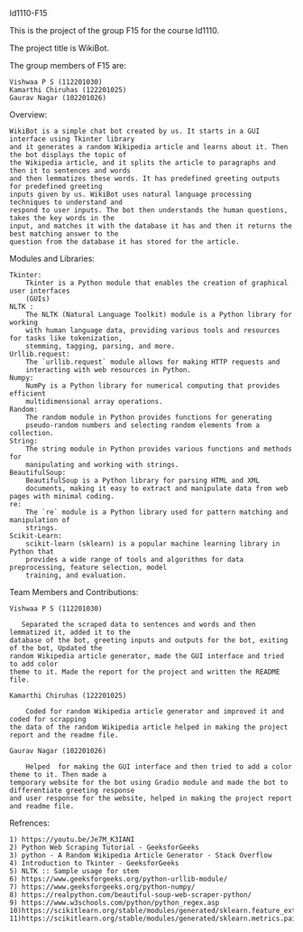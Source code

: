 Id1110-F15

This is the project of the group F15 for the course Id1110.

The project title is WikiBot.

The group members of F15 are:

    Vishwaa P S (112201030)
    Kamarthi Chiruhas (122201025)
    Gaurav Nagar (102201026)

Overview:

    WikiBot is a simple chat bot created by us. It starts in a GUI interface using Tkinter library
    and it generates a random Wikipedia article and learns about it. Then the bot displays the topic of
    the Wikipedia article, and it splits the article to paragraphs and then it to sentences and words
    and then lemmatizes these words. It has predefined greeting outputs for predefined greeting
    inputs given by us. WikiBot uses natural language processing techniques to understand and
    respond to user inputs. The bot then understands the human questions, takes the key words in the
    input, and matches it with the database it has and then it returns the best matching answer to the
    question from the database it has stored for the article.

Modules and Libraries:

    Tkinter:
        Tkinter is a Python module that enables the creation of graphical user interfaces
        (GUIs)
    NLTK : 
        The NLTK (Natural Language Toolkit) module is a Python library for working
        with human language data, providing various tools and resources for tasks like tokenization,
        stemming, tagging, parsing, and more.
    Urllib.request: 
        The `urllib.request` module allows for making HTTP requests and
        interacting with web resources in Python.
    Numpy:
        NumPy is a Python library for numerical computing that provides efficient
        multidimensional array operations.
    Random:
        The random module in Python provides functions for generating
        pseudo-random numbers and selecting random elements from a collection.
    String: 
        The string module in Python provides various functions and methods for
        manipulating and working with strings.
    BeautifulSoup:
        BeautifulSoup is a Python library for parsing HTML and XML
        documents, making it easy to extract and manipulate data from web pages with minimal coding.
    re: 
        The `re` module is a Python library used for pattern matching and manipulation of
        strings.
    Scikit-Learn:
        scikit-learn (sklearn) is a popular machine learning library in Python that
        provides a wide range of tools and algorithms for data preprocessing, feature selection, model
        training, and evaluation.

Team Members and Contributions:

    Vishwaa P S (112201030)
       
       Separated the scraped data to sentences and words and then lemmatized it, added it to the
    database of the bot, greeting inputs and outputs for the bot, exiting of the bot, Updated the
    random Wikipedia article generator, made the GUI interface and tried to add color
    theme to it. Made the report for the project and written the README file. 
    
    Kamarthi Chiruhas (122201025)
    
        Coded for random Wikipedia article generator and improved it and coded for scrapping
    the data of the random Wikipedia article helped in making the project report and the readme file.
        
    Gaurav Nagar (102201026)
    
        Helped  for making the GUI interface and then tried to add a color theme to it. Then made a
    temporary website for the bot using Gradio module and made the bot to differentiate greeting response 
    and user response for the website, helped in making the project report and readme file.



Refrences:

    1) https://youtu.be/Je7M_K3IANI
    2) Python Web Scraping Tutorial - GeeksforGeeks
    3) python - A Random Wikipedia Article Generator - Stack Overflow
    4) Introduction to Tkinter - GeeksforGeeks
    5) NLTK :: Sample usage for stem
    6) https://www.geeksforgeeks.org/python-urllib-module/
    7) https://www.geeksforgeeks.org/python-numpy/
    8) https://realpython.com/beautiful-soup-web-scraper-python/
    9) https://www.w3schools.com/python/python_regex.asp
    10)https://scikitlearn.org/stable/modules/generated/sklearn.feature_extraction.text.TfidfVectorizer.html
    11)https://scikitlearn.org/stable/modules/generated/sklearn.metrics.pairwise.cosine_similarity.html
